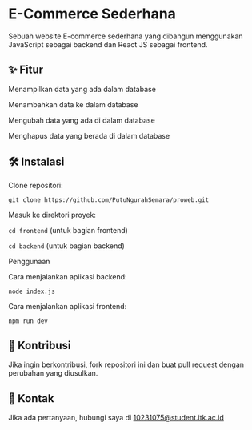 # E-Commerce Sederhana 

Sebuah website E-commerce sederhana yang dibangun menggunakan JavaScript sebagai backend dan React JS sebagai frontend.



## ✨ Fitur

Menampilkan data yang ada dalam database

Menambahkan data ke dalam database

Mengubah data yang ada di dalam database

Menghapus data yang berada di dalam database



## 🛠 Instalasi

Clone repositori:

`git clone https://github.com/PutuNgurahSemara/proweb.git`

Masuk ke direktori proyek:

`cd frontend` (untuk bagian frontend)

`cd backend` (untuk bagian backend)

Penggunaan
 
Cara menjalankan aplikasi backend:

`node index.js`

Cara menjalankan aplikasi frontend:

`npm run dev`



## 🤝 Kontribusi

Jika ingin berkontribusi, fork repositori ini dan buat pull request dengan perubahan yang diusulkan.



## 📧 Kontak

Jika ada pertanyaan, hubungi saya di 10231075@student.itk.ac.id
